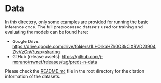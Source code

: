 # Data


In this directory, only some examples are provided for running the basic inference code. The full preprocessed datasets used for training and evaluating the models can be found here:

- Google Drive: <https://drive.google.com/drive/folders/1LHOrkaHZh0O3kOIXRVD23904ZtvVzCnV?usp=sharing>
- GitHub (release assets): <https://github.com/j-morano/rrwnet/releases/tag/preds-n-data>


Please check the [README.md](../README.md) file in the root directory for the citation information of the datasets.
